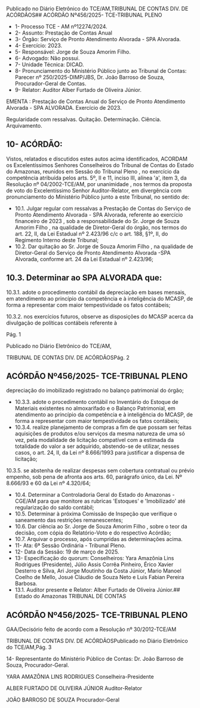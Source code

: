 Publicado  no  Diário  Eletrônico do TCE/AM,TRIBUNAL DE CONTAS DIV. DE ACÓRDÃOS## ACÓRDÃO Nº456/2025- TCE-TRIBUNAL PLENO

- 1- Processo TCE - AM nº12274/2024.
- 2- Assunto: Prestação de Contas Anual
- 3- Órgão: Serviço de Pronto Atendimento Alvorada - SPA Alvorada.
- 4- Exercício: 2023.
- 5- Responsável: Jorge de Souza Amorim Filho.
- 6- Advogado: Não possui.
- 7- Unidade Técnica: DICAD.
- 8- Pronunciamento  do  Ministério  Público  junto  ao  Tribunal  de  Contas: Parecer  nº 250/2025-DIMP/JBS, Dr. João Barroso de Souza, Procurador-Geral de Contas.
- 9- Relator: Auditor Alber Furtado de Oliveira Júnior.

EMENTA : Prestação de Contas Anual do Serviço de Pronto  Atendimento  Alvorada  -  SPA  ALVORADA. Exercício de 2023.

Regularidade com ressalvas. Quitação. Determinação. Ciência. Arquivamento.

## 10-  ACÓRDÃO:

Vistos, relatados e discutidos estes autos acima identificados, ACORDAM os Excelentíssimos Senhores Conselheiros do Tribunal de Contas do Estado do Amazonas, reunidos em Sessão do Tribunal Pleno , no exercício da competência atribuída pelos arts. 5º, II e  11,  inciso  III, alínea  'a',  item  3,  da  Resolução  nº  04/2002-TCE/AM, por unanimidade , nos termos da proposta de voto do Excelentíssimo Senhor Auditor-Relator, em  divergência com  pronunciamento  do  Ministério  Público  junto  a  este  Tribunal,  no sentido de:

- 10.1. Julgar  regular  com  ressalvas a  Prestação  de  Contas  do  Serviço  de Pronto  Atendimento  Alvorada  -  SPA  Alvorada,  referente  ao exercício financeiro  de  2023 ,  sob  a  responsabilidade  do Sr.  Jorge  de  Souza Amorim Filho ,  na  qualidade de Diretor-Geral do órgão, nos termos do art. 22,  II, da  Lei  Estadual  nº  2.423/96  c/c  o  art.  188,  §1º,  II,  do Regimento Interno deste Tribunal;
- 10.2. Dar quitação ao Sr.  Jorge de Souza Amorim Filho ,  na  qualidade  de Diretor-Geral do Serviço de Pronto Atendimento Alvorada -SPA Alvorada, conforme art. 24 da Lei Estadual nº 2.423/96;

## 10.3. Determinar ao SPA ALVORADA que:

10.3.1. adote o procedimento contábil da depreciação em bases mensais, em atendimento ao princípio da competência e à inteligência do  MCASP, de forma a representar com maior tempestividade os fatos contábeis;

10.3.2. nos exercícios futuros, observe as disposições do MCASP acerca  da  divulgação  de  políticas  contábeis  referente  à

Pág. 1

Publicado  no  Diário  Eletrônico do TCE/AM,

TRIBUNAL DE CONTAS DIV. DE ACÓRDÃOSPág. 2

## ACÓRDÃO Nº456/2025- TCE-TRIBUNAL PLENO

depreciação do imobilizado registrado no balanço patrimonial do órgão;

- 10.3.3. adote  o  procedimento  contábil  no  Inventário  do  Estoque de Materiais existentes no almoxarifado e o Balanço Patrimonial, em atendimento ao princípio da competência e à inteligência do MCASP, de forma a representar com maior tempestividade os fatos contábeis;
- 10.3.4. realize planejamento de compras a fim de que possam ser feitas aquisições  de  produtos  e/ou  serviços  da  mesma natureza  de  uma  só  vez,  pela  modalidade  de  licitação compatível  com  a  estimada  da  totalidade  do  valor  a  ser adquirido, abstendo-se de utilizar, nesses casos, o art. 24, II, da Lei nº 8.666/1993 para justificar a dispensa de licitação;

10.3.5. se abstenha de realizar despesas sem cobertura contratual ou prévio empenho, sob pena de afronta aos arts. 60,  parágrafo  único,  da  Lei.  Nº  8.666/93  e  60  da  Lei  nº 4.320/64;

- 10.4. Determinar a  Controladoria  Geral  do  Estado  do  Amazonas -CGE/AM para que monitore as rubricas 'Estoques' e 'Imobilizado' até regularização do saldo contábil;
- 10.5. Determinar à próxima Comissão de Inspeção que verifique o saneamento das restrições remanescentes;
- 10.6. Dar  ciência ao Sr.  Jorge  de  Souza  Amorim  Filho ,  sobre  o  teor  da decisão, com cópia do Relatório-Voto e do respectivo Acórdão;
- 10.7. Arquivar o processo, após cumpridas as determinações acima.
- 11-  Ata: 6ª Sessão Ordinária - Tribunal Pleno.
- 12-  Data da Sessão: 19 de março de 2025.
- 13-  Especificação do quorum: Conselheiros: Yara Amazônia Lins Rodrigues (Presidente),  Júlio  Assis  Corrêa  Pinheiro,  Érico  Xavier  Desterro  e  Silva,  Ari  Jorge Moutinho da Costa Júnior, Mario  Manoel  Coelho de  Mello,  Josué  Cláudio  de  Souza Neto e Luis Fabian Pereira Barbosa.
- 13.1. Auditor presente e Relator: Alber Furtado de Oliveira Júnior.## Estado do Amazonas TRIBUNAL DE CONTAS

## ACÓRDÃO Nº456/2025- TCE-TRIBUNAL PLENO

GAA/Decisório feito de acordo com a Resolução nº 30/2012-TCE/AM

TRIBUNAL DE CONTAS DIV. DE ACÓRDÃOSPublicado  no  Diário  Eletrônico do TCE/AM,Pág. 3

14-  Representante  do  Ministério  Público  de  Contas: Dr.  João  Barroso  de  Souza, Procurador-Geral.

YARA AMAZÔNIA LINS RODRIGUES Conselheira-Presidente

ALBER FURTADO DE OLIVEIRA JÚNIOR Auditor-Relator

JOÃO BARROSO DE SOUZA Procurador-Geral
